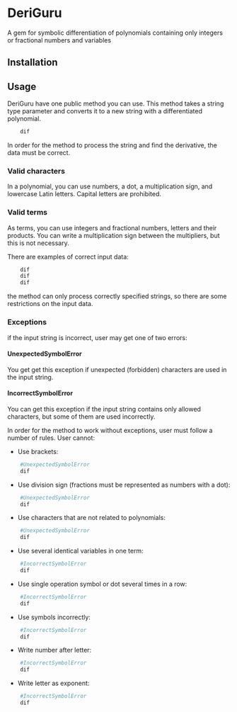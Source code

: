 # DeriGuru

A gem for symbolic differentiation of polynomials containing only integers or fractional numbers and variables

## Installation

## Usage

DeriGuru have one public method you can use. This method takes a string type parameter and converts it to a new string with a differentiated polynomial.

```ruby
    dif
````

In order for the method to process the string and find the derivative, the data must be correct.

### Valid characters

In a polynomial, you can use numbers, a dot, a multiplication sign, and lowercase Latin letters. Capital letters are prohibited.

### Valid terms

As terms, you can use integers and fractional numbers, letters and their products. You can write a multiplication sign between the multipliers, but this is not necessary.

There are examples of correct input data:

```ruby
    dif
    dif
    dif
````

the method can only process correctly specified strings, so there are some restrictions on the input data.

### Exceptions

if the input string is incorrect, user may get one of two errors:

#### UnexpectedSymbolError

You get get this exception if unexpected (forbidden) characters are used in the input string.

#### IncorrectSymbolError

You can get this exception if the input string contains only allowed characters, but some of them are used incorrectly.

In order for the method to work without exceptions, user must follow a number of rules. User cannot:

- Use brackets:

```ruby
    #UnexpectedSymbolError
    dif
````

- Use division sign (fractions must be represented as numbers with a dot):

```ruby
    #UnexpectedSymbolError
    dif
````

- Use characters that are not related to polynomials:

```ruby
    #UnexpectedSymbolError
    dif
````

- Use several identical variables in one term:

```ruby
    #IncorrectSymbolError
    dif
````
- Use single operation symbol or dot several times in a row:

```ruby
    #IncorrectSymbolError
    dif
````

- Use symbols incorrectly:

```ruby
    #IncorrectSymbolError
    dif
````

- Write number after letter:

```ruby
    #IncorrectSymbolError
    dif
````

- Write letter as exponent:

```ruby
    #IncorrectSymbolError
    dif
````